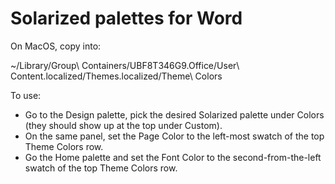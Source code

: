 # Solarized palettes for Word

On MacOS, copy into:

~/Library/Group\ Containers/UBF8T346G9.Office/User\ Content.localized/Themes.localized/Theme\ Colors 

To use: 
* Go to the Design palette, pick the desired Solarized palette under Colors (they should show up at the top under Custom).
* On the same panel, set the Page Color to the left-most swatch of the top Theme Colors row.
* Go the Home palette and set the Font Color to the second-from-the-left swatch of the top Theme Colors row. 
